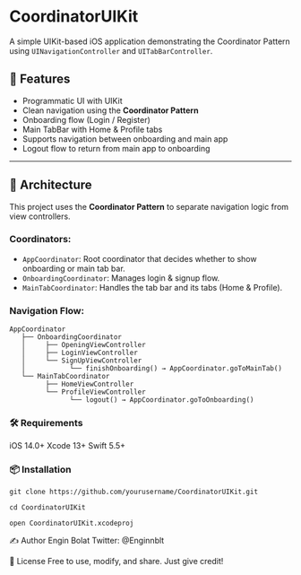 # CoordinatorUIKit

A simple UIKit-based iOS application demonstrating the Coordinator Pattern using `UINavigationController` and `UITabBarController`.

## 📱 Features

- Programmatic UI with UIKit
- Clean navigation using the **Coordinator Pattern**
- Onboarding flow (Login / Register)
- Main TabBar with Home & Profile tabs
- Supports navigation between onboarding and main app
- Logout flow to return from main app to onboarding

---

## 🧠 Architecture

This project uses the **Coordinator Pattern** to separate navigation logic from view controllers.

### Coordinators:
- `AppCoordinator`: Root coordinator that decides whether to show onboarding or main tab bar.
- `OnboardingCoordinator`: Manages login & signup flow.
- `MainTabCoordinator`: Handles the tab bar and its tabs (Home & Profile).

### Navigation Flow:
```
AppCoordinator
   ├── OnboardingCoordinator
   │     ├── OpeningViewController
   │     ├── LoginViewController
   │     └── SignUpViewController
   │           └── finishOnboarding() → AppCoordinator.goToMainTab()
   └── MainTabCoordinator
         ├── HomeViewController
         └── ProfileViewController
               └── logout() → AppCoordinator.goToOnboarding()
```

<h3>🛠 Requirements</h3>
iOS 14.0+
Xcode 13+
Swift 5.5+

<h3>📦 Installation</h3>

```
git clone https://github.com/yourusername/CoordinatorUIKit.git
```

```
cd CoordinatorUIKit
```
```
open CoordinatorUIKit.xcodeproj
```

✍️ Author
Engin Bolat
Twitter: @Enginnblt

📄 License
Free to use, modify, and share. Just give credit!
